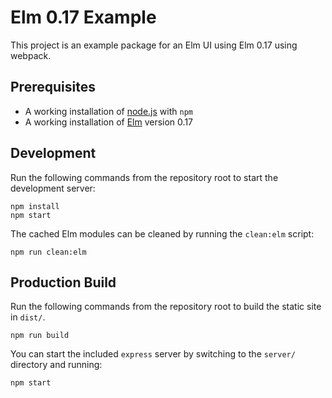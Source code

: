 # Elm 0.17 Example

This project is an example package for an Elm UI using Elm 0.17 using webpack.

## Prerequisites

* A working installation of [node.js][] with `npm`
* A working installation of [Elm][] version 0.17

## Development

Run the following commands from the repository root to start the development server:

    npm install
    npm start

The cached Elm modules can be cleaned by running the `clean:elm` script:

    npm run clean:elm

## Production Build

Run the following commands from the repository root to build the static site in `dist/`.

    npm run build

You can start the included `express` server by switching to the `server/` directory and running:

    npm start

  [node.js]: https://nodejs.org/en/
  [Elm]: https://elm-lang.org/
